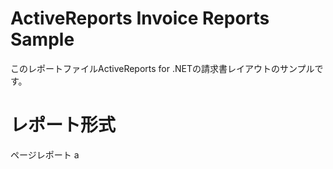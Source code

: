 # ActiveReports Invoice Reports Sample
このレポートファイルActiveReports for .NETの請求書レイアウトのサンプルです。
# レポート形式
ページレポート
a
